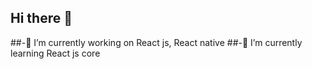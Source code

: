## Hi there 👋
##-💼 I’m currently working on React js, React native
##-🧠 I’m currently learning React js core

    
<!--
**AdithyanKP/AdithyanKP** is a ✨ _special_ ✨ repository because its `README.md` (this file) appears on your GitHub profile.

Here are some ideas to get you started:

-💼 I’m currently working on React js, React native
-🧠 I’m currently learning React js core

